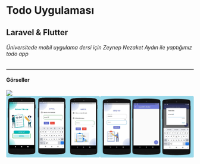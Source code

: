 # Todo Uygulaması
## Laravel & Flutter
###### Üniversitede mobil uygulama dersi için Zeynep Nezaket Aydın ile yaptığımız todo app
---
#### Görseller

<div align="center" style="display:flex;flex-direction:column;">
    <img style="width:30%;" src="./readme/mobil_onizleme.gif" />
    <div style='width:50%; display:flex; flex-direction:row;'>
        <img width="100%" src="./readme/mobil1.jpg" />
        <img width="100%" src="./readme/mobil2.jpg" />
    </div>
</div>
